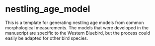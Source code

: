 # nestling_age_model
This is a template for generating nestling age models from common morphological measurements. The models that were developed in the manuscript are specific to the Western Bluebird, but the process could easily be adapted for other bird species.

